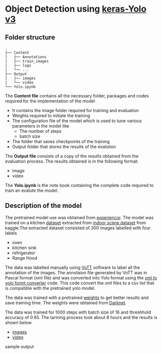 # Object Detection using [keras-Yolo v3](https://github.com/experiencor/keras-yolo3)

## Folder structure
```
.
├── Content
|   ├── Annotations
|   ├── train_images
|   ├── logs
|   └── ...
├── Output
|   ├── images
|   └── video
└── Yolo.ipynb

```

The **Content file** contains all the necessary folder, packages and codes required for the implementation of the model
- It contains the image folder required for training and evaluation 
- Weights required to initiate the training 
- The configuration file of the model which is used to tune various parameters in the model like
   - The number of steps 
   - batch size
- The folder that saves checkpoints of the training
- Output folder that stores the results of the evalution

The **Output file** consists of a copy of the results obtained from the evaluation process. The results obtained is in the following format:
- image
- video

The **Yolo.ipynb** is the note book containing the complete code required to train an evalute the model.

## Description of the model

The pretrained model use was obtained from [experiencor](https://github.com/experiencor). The model was trained on a kitchen [dataset]() extracted from [indoor scene dataset](https://www.kaggle.com/itsahmad/indoor-scenes-cvpr-2019) from kaggle.The extracted dataset consisted of 300 images labelled with four labels
- oven
- kitchen sink
- refrigerator
- Range Hood

The data was labelled manually using [VoTT](https://github.com/microsoft/VoTT) software to label all the annotation of the images. The annotaion file generated by VoTT was in Pascal format (xml file) and was converted into Yolo format using the [xml to yolo formt converter]() code. This code convert the xml files to a csv list that is compatible with the pretrained yolo model. 

The data was trained with a pretrained [weights]() to get better results and save training time. The weights were obtained from [Darknet](https://pjreddie.com/darknet/yolo/).

The data was trained for 1000 steps with batch size of 16 and threshhold accuracy of 0.65. The tarining process took about 8 hours and the results is shown below
- [images]()
- [video]()

sample output

![]()
![]()
![]()







